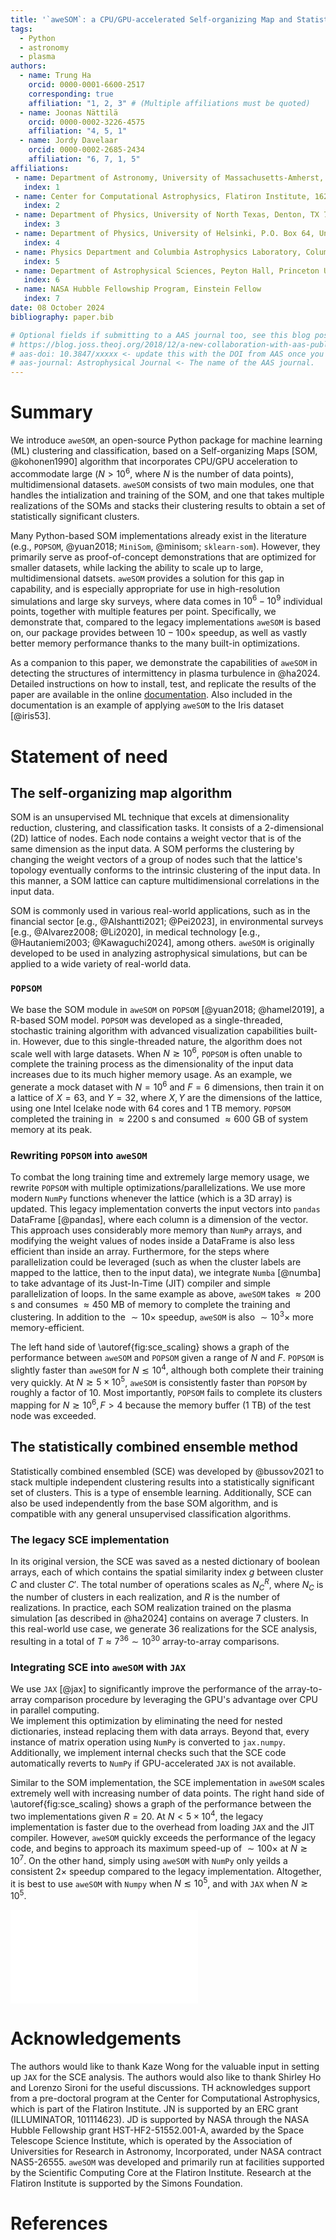 ```yaml
---
title: '`aweSOM`: a CPU/GPU-accelerated Self-organizing Map and Statistically Combined Ensemble Framework for Machine-learning Clustering Analysis'
tags:
  - Python
  - astronomy
  - plasma
authors:
  - name: Trung Ha
    orcid: 0000-0001-6600-2517
    corresponding: true
    affiliation: "1, 2, 3" # (Multiple affiliations must be quoted)
  - name: Joonas Nättilä
    orcid: 0000-0002-3226-4575
    affiliation: "4, 5, 1"
  - name: Jordy Davelaar
    orcid: 0000-0002-2685-2434
    affiliation: "6, 7, 1, 5"
affiliations:
 - name: Department of Astronomy, University of Massachusetts-Amherst, Amherst, MA 01003, USA
   index: 1
 - name: Center for Computational Astrophysics, Flatiron Institute, 162 Fifth Avenue, New York, NY 10010, USA
   index: 2
 - name: Department of Physics, University of North Texas, Denton, TX 76203, USA
   index: 3
 - name: Department of Physics, University of Helsinki, P.O. Box 64, University of Helsinki, FI-00014, Finland
   index: 4
 - name: Physics Department and Columbia Astrophysics Laboratory, Columbia University, 538 West 120th Street, New York, NY 10027, USA
   index: 5
 - name: Department of Astrophysical Sciences, Peyton Hall, Princeton University, Princeton, NJ 08544, USA
   index: 6
 - name: NASA Hubble Fellowship Program, Einstein Fellow
   index: 7
date: 08 October 2024
bibliography: paper.bib

# Optional fields if submitting to a AAS journal too, see this blog post:
# https://blog.joss.theoj.org/2018/12/a-new-collaboration-with-aas-publishing
# aas-doi: 10.3847/xxxxx <- update this with the DOI from AAS once you know it.
# aas-journal: Astrophysical Journal <- The name of the AAS journal.
---
```


# Summary

We introduce `aweSOM`, an open-source Python package for machine learning (ML) clustering and classification, based on a Self-organizing Maps [SOM, @kohonen1990] algorithm that incorporates CPU/GPU acceleration to accommodate large ($N > 10^6$, where $N$ is the number of data points), multidimensional datasets. `aweSOM` consists of two main modules, one that handles the intialization and training of the SOM, and one that takes multiple realizations of the SOMs and stacks their clustering results to obtain a set of statistically significant clusters.

Many Python-based SOM implementations already exist in the literature (e.g., `POPSOM`, @yuan2018; `MiniSom`, @minisom; `sklearn-som`). However, they primarily serve as proof-of-concept demonstrations that are optimized for smaller datasets, while lacking the ability to scale up to large, multidimensional datsets. `aweSOM` provides a solution for this gap in capability, and is especially appropriate for use in high-resolution simulations and large sky surveys, where data comes in $10^6 - 10^9$ individual points, together with multiple features per point. Specifically, we demonstrate that, compared to the legacy implementations `aweSOM` is based on, our package provides between $10-100 \times$ speedup, as well as vastly better memory performance thanks to the many built-in optimizations.

As a companion to this paper, we demonstrate the capabilities of `aweSOM` in detecting the structures of intermittency in plasma turbulence in @ha2024. Detailed instructions on how to install, test, and replicate the results of the paper are available in the online [documentation](https://awesom.readthedocs.io/en/latest/). Also included in the documentation is an example of applying `aweSOM` to the Iris dataset [@iris53].

# Statement of need

## The self-organizing map algorithm

SOM is an unsupervised ML technique that excels at dimensionality reduction, clustering, and classification tasks.
It consists of a 2-dimensional (2D) lattice of nodes. Each node contains a weight vector that is of the same dimension as the input data. A SOM performs the clustering by changing the weight vectors of a group of nodes such that the lattice's topology eventually conforms to the intrinsic clustering of the input data. In this manner, a SOM lattice can capture multidimensional correlations in the input data.

SOM is commonly used in various real-world applications, such as in the financial sector [e.g., @Alshantti2021; @Pei2023], in environmental surveys [e.g., @Alvarez2008; @Li2020], in medical technology [e.g., @Hautaniemi2003; @Kawaguchi2024], among others. `aweSOM` is originally developed to be used in analyzing astrophysical simulations, but can be applied to a wide variety of real-world data.

### `POPSOM`

We base the SOM module in `aweSOM` on `POPSOM` [@yuan2018; @hamel2019], a R-based SOM model. `POPSOM` was developed as a single-threaded, stochastic training algorithm with advanced visualization capabilities built-in. However, due to this single-threaded nature, the algorithm does not scale well with large datasets. When $N \gtrsim 10^6$, `POPSOM` is often unable to complete the training process as the dimensionality of the input data increases due to its much higher memory usage. As an example, we generate a mock dataset with $N = 10^6$ and $F = 6$ dimensions, then train it on a lattice of $X = 63$, and $Y = 32$, where $X, Y$ are the dimensions of the lattice, using one Intel Icelake node with 64 cores and 1 TB memory. `POPSOM` completed the training in $\approx 2200$ s and consumed $\approx 600$ GB of system memory at its peak.

### Rewriting `POPSOM` into `aweSOM`

To combat the long training time and extremely large memory usage, we rewrite `POPSOM` with multiple optimizations/parallelizations. We use more modern `NumPy` functions whenever the lattice (which is a 3D array) is updated. This legacy implementation converts the input vectors into `pandas` DataFrame [@pandas], where each column is a dimension of the vector. This approach uses considerably more memory than `NumPy` arrays, and modifying the weight values of nodes inside a DataFrame is also less efficient than inside an array. Furthermore, for the steps where parallelization could be leveraged (such as when the cluster labels are mapped to the lattice, then to the input data), we integrate `Numba` [@numba] to take advantage of its Just-In-Time (JIT) compiler and simple parallelization of loops. In the same example as above, `aweSOM` takes $\approx 200$ s and consumes $\approx 450$ MB of memory to complete the training and clustering. In addition to the $\sim 10 \times$ speedup, `aweSOM` is also $\sim 10^3 \times$ more memory-efficient.

The left hand side of \autoref{fig:sce_scaling} shows a graph of the performance between `aweSOM` and `POPSOM` given a range of $N$ and $F$. `POPSOM` is slightly faster than `aweSOM` for $N \lesssim 10^4$, although both complete their training very quickly. At $N \gtrsim 5 \times 10^5$, `aweSOM` is consistently faster than `POPSOM` by roughly a factor of $10$. Most importantly, `POPSOM` fails to complete its clusters mapping for $N \gtrsim 10^6, F > 4$ because the memory buffer (1 TB) of the test node was exceeded.

## The statistically combined ensemble method

Statistically combined ensembled (SCE) was developed by @bussov2021 to stack multiple independent clustering results into a statistically significant set of clusters. This is a type of ensemble learning. Additionally, SCE can also be used independently from the base SOM algorithm, and is compatible with any general unsupervised classification algorithms. 

### The legacy SCE implementation

In its original version, the SCE was saved as a nested dictionary of boolean arrays, each of which contains the spatial similarity index $g$ between cluster $C$ and cluster $C'$. The total number of operations scales as $N_{C}^R$, where $N_C$ is the number of clusters in each realization, and $R$ is the number of realizations. In practice, each SOM realization trained on the plasma simulation [as described in @ha2024] contains on average 7 clusters. In this real-world use case, we generate 36 realizations for the SCE analysis, resulting in a total of $T \approx 7^{36} \sim 10^{30}$ array-to-array comparisons.

### Integrating SCE into `aweSOM` with `JAX`

We use `JAX` [@jax] to significantly improve the performance of the array-to-array comparison procedure by leveraging the GPU's advantage over CPU in parallel computing.  
We implement this optimization by eliminating the need for nested dictionaries, instead replacing them with data arrays. Beyond that, every instance of matrix operation using `NumPy` is converted to `jax.numpy`. Additionally, we implement internal checks such that the SCE code automatically reverts to `NumPy` if GPU-accelerated `JAX` is not available.

Similar to the SOM implementation, the SCE implementation in `aweSOM` scales extremely well with increasing number of data points. The right hand side of \autoref{fig:sce_scaling} shows a graph of the performance between the two implementations given $R = 20$. At $N < 5 \times 10^4$, the legacy implementation is faster due to the overhead from loading `JAX` and the JIT compiler. However, `aweSOM` quickly exceeds the performance of the legacy code, and begins to approach its maximum speed-up of $\sim 100 \times$ at $N \gtrsim 10^7$. On the other hand, simply using `aweSOM` with `NumPy` only yeilds a consistent $2\times$ speedup compared to the legacy implementation. Altogether, it is best to use `aweSOM` with `Numpy` when $N \lesssim 10^5$, and with `JAX` when $N \gtrsim 10^5$.

![Performance scaling for `aweSOM` vs. the legacy SOM (left) and SCE (right) implementation. The top panels show the time for each implementation to complete analysis of $N$ number of data points. The dotted lines shows linear extrapolations from the data in order to estimate the speedup. The bottom panels show the ratio between the time taken by the legacy code divided by the time taken by `aweSOM`. In the SOM analysis, we consider a dataset with $F = 6$ and $F = 10$ dimensions. In the SCE analysis, we test the scaling of both a GPU-accelerated implementation (with `JAX`) and a CPU-only implementation (with `NumPy`). \label{fig:sce_scaling}](joss_scaling.pdf)

# Acknowledgements

The authors would like to thank Kaze Wong for the valuable input in setting up `JAX` for the SCE analysis. The authors would also like to thank Shirley Ho and Lorenzo Sironi for the useful discussions.
TH acknowledges support from a pre-doctoral program at the Center for Computational Astrophysics, which is part of the Flatiron Institute. JN is supported by an ERC grant (ILLUMINATOR, 101114623). JD is supported by NASA through the NASA Hubble Fellowship grant HST-HF2-51552.001-A, awarded by the Space Telescope Science Institute, which is operated by the Association of Universities for Research in Astronomy, Incorporated, under NASA contract NAS5-26555.
`aweSOM` was developed and primarily run at facilities supported by the Scientific Computing Core at the Flatiron Institute. Research at the Flatiron Institute is supported by the Simons Foundation.

# References
